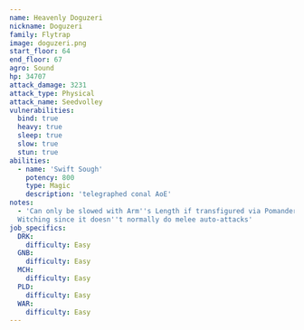 ```yaml
---
name: Heavenly Doguzeri
nickname: Doguzeri
family: Flytrap
image: doguzeri.png
start_floor: 64
end_floor: 67
agro: Sound
hp: 34707
attack_damage: 3231
attack_type: Physical
attack_name: Seedvolley
vulnerabilities:
  bind: true
  heavy: true
  sleep: true
  slow: true
  stun: true
abilities:
  - name: 'Swift Sough'
    potency: 800
    type: Magic
    description: 'telegraphed conal AoE'
notes:
  - 'Can only be slowed with Arm''s Length if transfigured via Pomander of
  Witching since it doesn''t normally do melee auto-attacks'
job_specifics:
  DRK:
    difficulty: Easy
  GNB:
    difficulty: Easy
  MCH:
    difficulty: Easy
  PLD:
    difficulty: Easy
  WAR:
    difficulty: Easy
---
```

